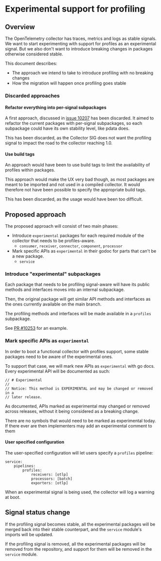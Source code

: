 # Experimental support for profiling

## Overview

The OpenTelemetry collector has traces, metrics and logs as stable signals. We
want to start experimenting with support for profiles as an experimental
signal. But we also don't want to introduce breaking changes in packages
otherwise considered stable.

This document describes:

* The approach we intend to take to introduce profiling with no breaking changes
* How the migration will happen once profiling goes stable

### Discarded approaches

#### Refactor everything into per-signal subpackages

A first approach, discussed in [issue
10207](https://github.com/open-telemetry/opentelemetry-collector/issues/10207)
has been discarded.
It aimed to refactor the current packages with per-signal subpackages, so each
subpackage could have its own stability level, like pdata does.

This has been discarded, as the Collector SIG does not want the profiling
signal to impact the road to the collector reaching 1.0.

#### Use build tags

An approach would have been to use build tags to limit the availability of
profiles within packages.

This approach would make the UX very bad though, as most packages are meant to
be imported and not used in a compiled collector. It would therefore not have
been possible to specify the appropriate build tags.

This has been discarded, as the usage would have been too difficult.

## Proposed approach

The proposed approach will consist of two main phases:

* Introduce `experimental` packages for each required module of the collector that needs to be profiles-aware.
	* `consumer`, `receiver`, `connector`, `component`, `processor`
* Mark specific APIs as `experimental` in their godoc for parts that can't be a new package.
	* `service`

### Introduce "experimental" subpackages

Each package that needs to be profiling signal-aware will have its public
methods and interfaces moves into an internal subpackage.

Then, the original package will get similar API methods and interfaces as the
ones currently available on the main branch.

The profiling methods and interfaces will be made available in a `profiles`
subpackage.

See [PR
#10253](https://github.com/open-telemetry/opentelemetry-collector/pull/10253)
for an example.

### Mark specific APIs as `experimental`

In order to boot a functional collector with profiles support, some stable
packages need to be aware of the experimental ones.

To support that case, we will mark new APIs as `experimental` with go docs.
Every experimental API will be documented as such:

```golang
// # Experimental
//
// Notice: This method is EXPERIMENTAL and may be changed or removed in a
// later release.
```

As documented, APIs marked as experimental may changed or removed across
releases, without it being considered as a breaking change.

There are no symbols that would need to be marked as experimental today. If
there ever are then implementers may add an experimental comment to them

#### User specified configuration

The user-specified configuration will let users specify a `profiles` pipeline:

```
service:
	pipelines:
		profiles:
			receivers: [otlp]
			processors: [batch]
			exporters: [otlp]
```

When an experimental signal is being used, the collector will log a warning at
boot.

## Signal status change

If the profiling signal becomes stable, all the experimental packages will be
merged back into their stable counterpart, and the `service` module's imports
will be updated.

If the profiling signal is removed, all the experimental packages will be
removed from the repository, and support for them will be removed in the
`service` module.
